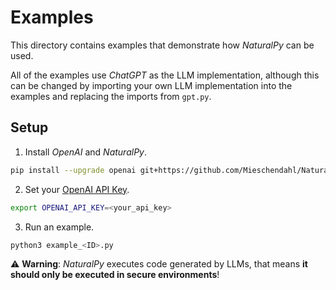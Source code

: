 # Examples

This directory contains examples that demonstrate how *NaturalPy* can be used.

All of the examples use *ChatGPT* as the LLM implementation, although this can be changed by importing your own LLM implementation into the examples and replacing the imports from `gpt.py`.

## Setup

1. Install *OpenAI* and *NaturalPy*.

```bash
pip install --upgrade openai git+https://github.com/Mieschendahl/NaturalPy.git
```

2. Set your [OpenAI API Key](https://platform.openai.com/api-keys).

```bash
export OPENAI_API_KEY=<your_api_key>
```

3. Run an example.

```bash
python3 example_<ID>.py
```

⚠️ **Warning**: *NaturalPy* executes code generated by LLMs, that means **it should only be executed in secure environments**!
